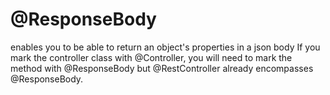 # @ResponseBody
enables you to be able to return
  an object's properties in a json body
  If you mark the controller class with @Controller, 
  you will need to mark the method with @ResponseBody
  but @RestController already encompasses @ResponseBody. 

